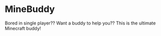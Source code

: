 # MineBuddy
Bored in single player?? Want a buddy to help you?? This is the ultimate Minecraft buddy!
